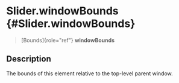 Slider.windowBounds {#Slider.windowBounds}
===================

> [Bounds]{role="ref"} **windowBounds**

Description
-----------

The bounds of this element relative to the top-level parent window.
